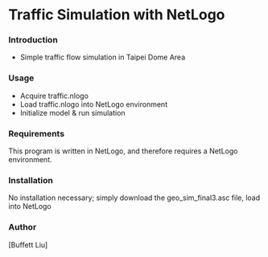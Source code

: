 # Traffic Simulation with NetLogo

### Introduction
- Simple traffic flow simulation in Taipei Dome Area
 
### Usage

- Acquire traffic.nlogo
- Load traffic.nlogo into NetLogo environment
- Initialize model & run simulation

### Requirements

This program is written in NetLogo, and therefore requires a NetLogo environment.

### Installation

No installation necessary; simply download the geo_sim_final3.asc file, load into NetLogo

### Author

[Buffett Liu]
